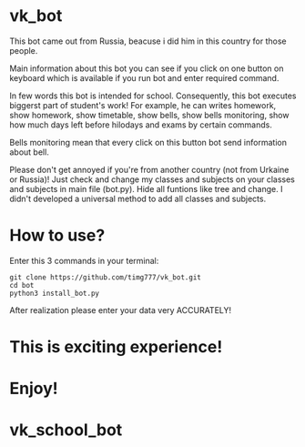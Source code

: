 # vk_bot

This bot came out from Russia, beacuse i did him in this country for those people.

Main information about this bot you can see if you click on one button on keyboard which is available if you run bot and enter required command.

In few words this bot is intended for school.
Consequently, this bot executes biggerst part of student's work!
For example, he can writes homework, show homework, show timetable, show bells, show bells monitoring, show how much days left before hilodays and exams by certain commands.

Bells monitoring mean that every click on this button bot send information about bell.

Please don't get annoyed if you're from another country (not from Urkaine or Russia)!
Just check and change my classes and subjects on your classes and subjects in main file (bot.py).
Hide all funtions like tree and change.
I didn't developed a universal method to add all classes and subjects.

# How to use?

Enter this 3 commands in your terminal:

	git clone https://github.com/timg777/vk_bot.git
	cd bot
	python3 install_bot.py

After realization please enter your data very ACCURATELY!

# This is exciting experience!
# Enjoy!
# vk_school_bot
